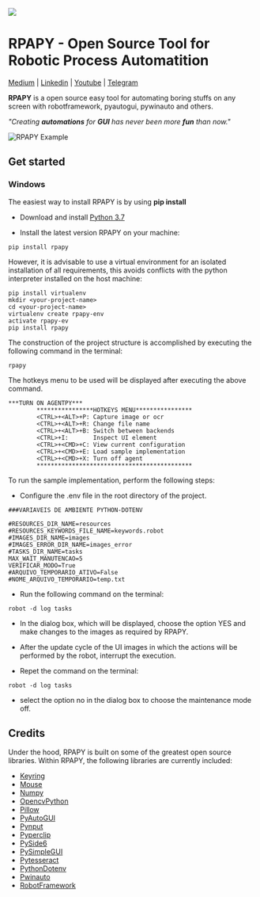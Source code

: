 ![](https://i.imgur.com/ClOul8Y.png)

# RPAPY - Open Source Tool for Robotic Process Automatition
[Medium](https://medium.com/@codigo100cera) | [Linkedin](https://www.linkedin.com/in/mcsilva-csc/) | [Youtube](https://www.youtube.com/channel/UCbrw7-reRWpQD1JBubCl4QQ?view_as=subscriber) | [Telegram](https://t.me/joinchat/C_ECNVWoSae_ebzcjfM33w)

__RPAPY__ is a open source easy tool for automating boring stuffs on any screen with robotframework, pyautogui, pywinauto and others.

_"Creating __automations__ for __GUI__ has never been more __fun__ than now."_


![RPAPY Example](https://i.imgur.com/9TaGCby.gif)

## Get started

### Windows

The easiest way to install RPAPY is by using __pip install__

- Download and install [Python 3.7](https://www.python.org)

- Install the latest version RPAPY on your machine:
```
pip install rpapy
```

However, it is advisable to use a virtual environment for an isolated installation of all requirements, this avoids conflicts with the python interpreter installed on the host machine:
```
pip install virtualenv
mkdir <your-project-name>
cd <your-project-name>
virtualenv create rpapy-env
activate rpapy-ev
pip install rpapy
```

The construction of the project structure is accomplished by executing the following command in the terminal:
```
rpapy
```

The hotkeys menu to be used will be displayed after executing the above command.

```
***TURN ON AGENTPY***
        ****************HOTKEYS MENU****************
        <CTRL>+<ALT>+P: Capture image or ocr
        <CTRL>+<ALT>+R: Change file name
        <CTRL>+<ALT>+B: Switch between backends
        <CTRL>+I:       Inspect UI element
        <CTRL>+<CMD>+C: View current configuration
        <CTRL>+<CMD>+E: Load sample implementation
        <CTRL>+<CMD>+X: Turn off agent
        ********************************************
```

To run the sample implementation, perform the following steps:

- Configure the .env file in the root directory of the project.

```
###VARIAVEIS DE AMBIENTE PYTHON-DOTENV

#RESOURCES_DIR_NAME=resources
#RESOURCES_KEYWORDS_FILE_NAME=keywords.robot
#IMAGES_DIR_NAME=images
#IMAGES_ERROR_DIR_NAME=images_error
#TASKS_DIR_NAME=tasks
MAX_WAIT_MANUTENCAO=5
VERIFICAR_MODO=True
#ARQUIVO_TEMPORARIO_ATIVO=False
#NOME_ARQUIVO_TEMPORARIO=temp.txt
```

- Run the following command on the terminal:

```
robot -d log tasks
```

- In the dialog box, which will be displayed, choose the option YES and make changes to the images as required by RPAPY.

- After the update cycle of the UI images in which the actions will be performed by the robot, interrupt the execution.

- Repet the command on the terminal:

```
robot -d log tasks
```

- select the option no in the dialog box to choose the maintenance mode off.

## Credits

Under the hood, RPAPY is built on some of the greatest open source libraries. Within RPAPY, the following libraries are currently included:

- [Keyring](https://pypi.org/project/keyring/)
- [Mouse](https://github.com/boppreh/mouse)
- [Numpy](https://pypi.org/project/numpy/)
- [OpencvPython](https://pypi.org/project/opencv-python/)
- [Pillow](https://pillow.readthedocs.io/en/stable/)
- [PyAutoGUI](https://github.com/asweigart/pyautogui)
- [Pynput](https://pypi.org/project/pynput/)
- [Pyperclip](https://pypi.org/project/pyperclip/)
- [PySide6](https://pypi.org/project/PySide2/)
- [PySimpleGUI](https://pypi.org/project/PySimpleGUI/)
- [Pytesseract](https://pypi.org/project/pytesseract/)
- [PythonDotenv](https://pypi.org/project/python-dotenv/)
- [Pwinauto](https://pypi.org/project/pywinauto/)
- [RobotFramework](https://pypi.org/project/robotframework/)
